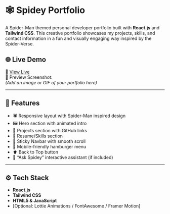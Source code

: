 # 🕸️ Spidey Portfolio

A Spider-Man themed personal developer portfolio built with **React.js** and **Tailwind CSS**. This creative portfolio showcases my projects, skills, and contact information in a fun and visually engaging way inspired by the Spider-Verse.

## 🌐 Live Demo

🚀 [View Live](spideyport.netlify.app)  
📸 Preview Screenshot:  
*(Add an image or GIF of your portfolio here)*

---

## 📁 Features

- 🕷️ Responsive layout with Spider-Man inspired design
- 🖼️ Hero section with animated intro
- 💼 Projects section with GitHub links
- 📜 Resume/Skills section
- 🧭 Sticky Navbar with smooth scroll
- 📱 Mobile-friendly hamburger menu
- ⬆️ Back to Top button
- 🧠 “Ask Spidey” interactive assistant (if included)

---

## ⚙️ Tech Stack

- **React.js**
- **Tailwind CSS**
- **HTML5 & JavaScript**
- [Optional: Lottie Animations / FontAwesome / Framer Motion]

